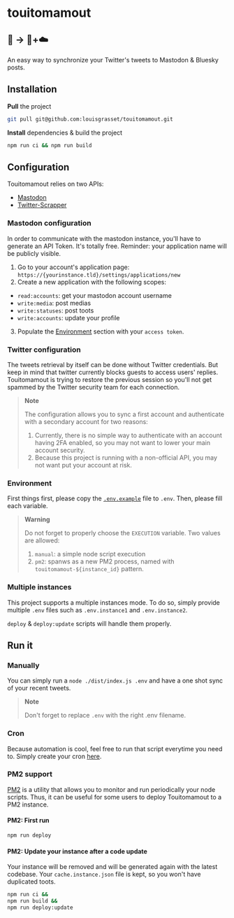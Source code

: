 # touitomamout
## 🦤 → 🦣+☁️
An easy way to synchronize your Twitter's tweets to Mastodon & Bluesky posts.

## Installation
**Pull** the project
```bash
git pull git@github.com:louisgrasset/touitomamout.git
```

**Install** dependencies & build the project
```bash
npm run ci && npm run build 
```
## Configuration
Touitomamout relies on two APIs:
- [Mastodon](https://docs.joinmastodon.org/client/intro/)
- [Twitter-Scrapper](https://github.com/the-convocation/twitter-scraper)

### Mastodon configuration
In order to communicate with the mastodon instance, you'll have to generate an API Token. It's totally free. Reminder: your application name will be publicly visible. 
1. Go to your account's application page: `https://{yourinstance.tld}/settings/applications/new`
2. Create a new application with the following scopes:
- `read:accounts`: get your mastodon account username
- `write:media`: post medias
- `write:statuses`: post toots
- `write:accounts`: update your profile
3. Populate the [Environment](#Environment) section with your `access token`.

### Twitter configuration
The tweets retrieval by itself can be done without Twitter credentials. But keep in mind that twitter currently blocks guests to access users' replies.
Touitomamout is trying to restore the previous session so you'll not get spammed by the Twitter security team for each connection.


> **Note**
>
> The configuration allows you to sync a first account and authenticate with a secondary account for two reasons:
> 1. Currently, there is no simple way to authenticate with an account having 2FA enabled, so you may not want to lower your main account security.
> 2. Because this project is running with a non-official API, you may not want put your account at risk.


### Environment
First things first, please copy the [`.env.example`](https://github.com/louisgrasset/touitomamout/blob/main/.env.example) file to `.env`.
Then, please fill each variable.

> **Warning**
>
> Do not forget to properly choose the `EXECUTION` variable.
> Two values are allowed:
> 1. `manual`: a simple node script execution
> 2. `pm2`: spanws as a new PM2 process, named with `touitomamout-${instance_id}` pattern.


### Multiple instances
This project supports a multiple instances mode. To do so, simply provide multiple `.env` files such as `.env.instance1` and `.env.instance2`.

`deploy` & `deploy:update` scripts will handle them properly.

## Run it

### Manually
You can simply run a `node ./dist/index.js .env` and have a one shot sync of your recent tweets.

> **Note**
>
> Don't forget to replace `.env` with the right .env filename.


### Cron
Because automation is cool, feel free to run that script everytime you need to.
Simply create your cron [here](https://crontab.guru).

### PM2 support
[PM2](https://pm2.keymetrics.io/) is a utility that allows you to monitor and run periodically your node scripts.
Thus, it can be useful for some users to deploy Touitomamout to a PM2 instance.

#### **PM2**: First run
```bash
npm run deploy
```

#### **PM2**: Update your instance after a code update
Your instance will be removed and will be generated again with the latest codebase.
Your `cache.instance.json` file is kept, so you won't have duplicated toots.
```bash
npm run ci &&
npm run build &&
npm run deploy:update
```
